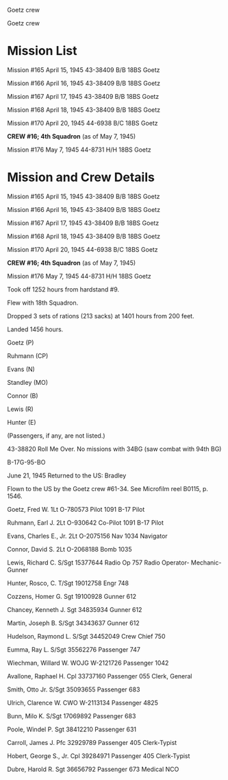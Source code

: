 





Goetz crew






 




Goetz crew

# Mission List

Mission #165 April 15, 1945 43-38409 B/B 18BS Goetz

Mission #166 April 16, 1945 43-38409 B/B 18BS Goetz

Mission #167 April 17, 1945 43-38409 B/B 18BS Goetz

Mission #168 April 18, 1945 43-38409 B/B 18BS Goetz

Mission #170 April 20, 1945 44-6938 B/C 18BS Goetz

**CREW #16; 4th Squadron** (as of May 7, 1945\)

Mission #176 May 7, 1945 44-8731 H/H 18BS Goetz

# Mission and Crew Details

Mission #165 April 15, 1945 43-38409 B/B 18BS Goetz

Mission #166 April 16, 1945 43-38409 B/B 18BS Goetz

Mission #167 April 17, 1945 43-38409 B/B 18BS Goetz

Mission #168 April 18, 1945 43-38409 B/B 18BS Goetz

Mission #170 April 20, 1945 44-6938 B/C 18BS Goetz

**CREW #16; 4th Squadron** (as of May 7, 1945\)

Mission #176 May 7, 1945 44-8731 H/H 18BS Goetz

Took off 1252 hours from hardstand #9.

Flew with 18th Squadron.

Dropped 3 sets of rations (213 sacks) at 1401 hours from 200
feet.

Landed 1456 hours.

Goetz (P)

Ruhmann (CP)

Evans (N)

Standley (MO)

Connor (B)

Lewis (R)

Hunter (E)

(Passengers, if any, are not listed.)

43-38820 Roll Me Over. No missions with 34BG (saw combat
with 94th BG)

B-17G-95-BO

June 21, 1945 Returned to the US: Bradley

Flown to the US by the Goetz crew #61-34. See
Microfilm reel B0115, p. 1546\.

Goetz, Fred
W.
1Lt
O-780573
Pilot
1091 B-17 Pilot

Ruhmann, Earl
J.
2Lt
O-930642
Co-Pilot
1091 B-17 Pilot

Evans, Charles E.,
Jr.
2Lt O-2075156
Nav
1034 Navigator

Connor, David
S.
2Lt
O-2068188
Bomb
1035

Lewis, Richard
C.
S/Sgt 15377644
Radio
Op
757 Radio Operator-
Mechanic-Gunner

Hunter, Rosco,
C.
T/Sgt 19012758
Engr
748

Cozzens, Homer
G.
Sgt
19100928
Gunner
612

Chancey, Kenneth
J.
Sgt 34835934
Gunner
612

Martin, Joseph
B.
S/Sgt 34343637
Gunner
612

Hudelson, Raymond
L.
S/Sgt
34452049
Crew Chief
750

Eumma, Ray
L.
S/Sgt
35562276
Passenger
747

Wiechman, Willard
W.
WOJG W-2121726
Passenger
1042

Avallone, Raphael
H.
Cpl 33737160
Passenger
055 Clerk, General

Smith, Otto
Jr.
S/Sgt
35093655
Passenger
683

Ulrich, Clarence
W.
CWO W-2113134
Passenger
4825

Bunn, Milo
K.
S/Sgt
17069892
Passenger
683

Poole, Windel
P.
Sgt
38412210
Passenger
631

Carroll, James
J.
Pfc
32929789
Passenger
405 Clerk-Typist

Hobert, George S.,
Jr.
Cpl
39284971
Passenger
405 Clerk-Typist

Dubre, Harold
R.
Sgt
36656792
Passenger
673 Medical NCO




